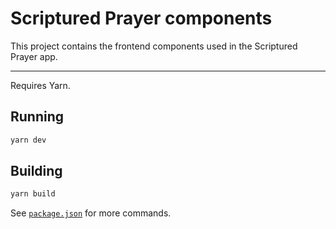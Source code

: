 # Scriptured Prayer components

This project contains the frontend components used in the Scriptured Prayer app.

---

Requires Yarn.

## Running

```sh
yarn dev
```

## Building

```sh
yarn build
```

See [`package.json`](./package.json) for more commands.
